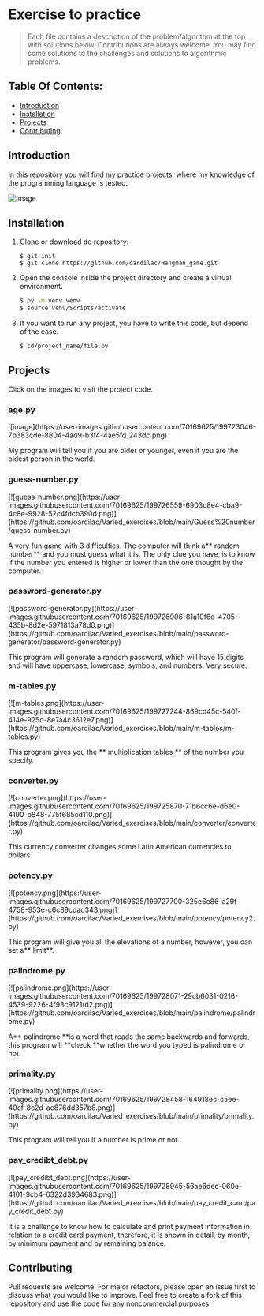 # Exercise to practice
> Each file contains a description of the problem/algorithm at the top with solutions below. Contributions are always welcome. You may find some solutions to the challenges and solutions to algorithmic problems. 


## Table Of Contents:
 - [Introduction](#introduction)
 - [Installation](#installation)
 - [Projects](#projects)
 - [Contributing](#contributing)

## Introduction
In this repository you will find my practice projects, where my knowledge of the programming language is tested.

![image](https://user-images.githubusercontent.com/70169625/199720662-fadd180f-24af-4f20-811d-f153471f7002.png)

## Installation
1. Clone or download de repository:
    ```
    $ git init
    $ git clone https://github.com/oardilac/Hangman_game.git
    ```

2. Open the console inside the project directory and create a virtual environment.
    ```bash
    $ py -m venv venv
    $ source venv/Scripts/activate
    ```

3. If you want to run any project, you have to write this code, but depend of the case.
    ```
    $ cd/project_name/file.py
    ```

## Projects
Click on the images to visit the project code.

<h3>age.py</h3>
![image](https://user-images.githubusercontent.com/70169625/199723046-7b383cde-8804-4ad9-b3f4-4ae5fd1243dc.png)



My program will tell you if you are older or younger, even if you are the oldest person in the world.


<h3>guess-number.py</h3>
[![guess-number.png](https://user-images.githubusercontent.com/70169625/199726559-6903c8e4-cba9-4c8e-9928-52c4fdcb390d.png)](https://github.com/oardilac/Varied_exercises/blob/main/Guess%20number/guess-number.py)

A very fun game with 3 difficulties. The computer will think a** random number** and you must guess what it is. The only clue you have, is to know if the number you entered is higher or lower than the one thought by the computer.

<h3>password-generator.py</h3>
[![password-generator.py](https://user-images.githubusercontent.com/70169625/199726906-81a10f6d-4705-435b-8d2e-5971813a78d0.png)](https://github.com/oardilac/Varied_exercises/blob/main/password-generator/password-generator.py)

This program will generate a random password, which will have 15 digits and will have uppercase, lowercase, symbols, and numbers. Very secure.

<h3>m-tables.py</h3>
[![m-tables.png](https://user-images.githubusercontent.com/70169625/199727244-869cd45c-540f-414e-925d-8e7a4c3612e7.png)](https://github.com/oardilac/Varied_exercises/blob/main/m-tables/m-tables.py)

This program gives you the ** multiplication tables ** of the number you specify.

<h3>converter.py</h3>
[![converter.png](https://user-images.githubusercontent.com/70169625/199725870-71b6cc6e-d6e0-4190-b848-775f685cd110.png)](https://github.com/oardilac/Varied_exercises/blob/main/converter/converter.py)

This currency converter changes some Latin American currencies to dollars.

<h3>potency.py</h3>
[![potency.png](https://user-images.githubusercontent.com/70169625/199727700-325e6e86-a29f-4758-953e-c6c89cdad343.png)](https://github.com/oardilac/Varied_exercises/blob/main/potency/potency2.py)

This program will give you all the elevations of a number, however, you can set a** limit**.

<h3>palindrome.py</h3>
[![palindrome.png](https://user-images.githubusercontent.com/70169625/199728071-29cb6031-0216-4539-9226-4f93c9121fd2.png)](https://github.com/oardilac/Varied_exercises/blob/main/palindrome/palindrome.py)

A** palindrome **is a word that reads the same backwards and forwards, this program will **check **whether the word you typed is palindrome or not.

<h3>primality.py</h3>
[![primality.png](https://user-images.githubusercontent.com/70169625/199728458-164918ec-c5ee-40cf-8c2d-ae876dd357b8.png)](https://github.com/oardilac/Varied_exercises/blob/main/primality/primality.py)

This program will tell you if a number is prime or not.

<h3>pay_credibt_debt.py</h3>
[![pay_credibt_debt.png](https://user-images.githubusercontent.com/70169625/199728945-56ae6dec-060e-4101-9cb4-6322d3934683.png)](https://github.com/oardilac/Varied_exercises/blob/main/pay_credit_card/pay_credit_debt.py)

It is a challenge to know how to calculate and print payment information in relation to a credit card payment, therefore, it is shown in detail, by month, by minimum payment and by remaining balance.

## Contributing
Pull requests are welcome! For major refactors, please open an issue first to discuss what you would like to improve. Feel free to create a fork of this repository and use the code for any noncommercial purposes.
